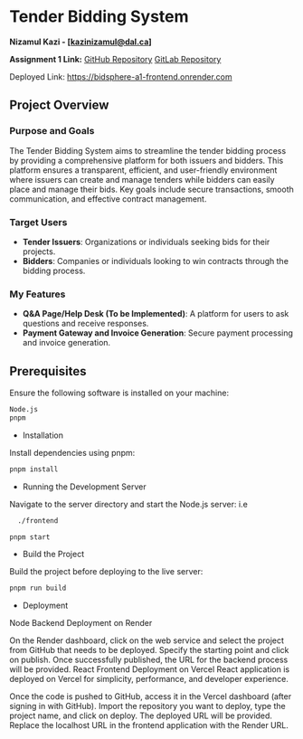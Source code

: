 # Tender Bidding System

**Nizamul Kazi - [kazinizamul@dal.ca]**

**Assignment 1 Link:** 
[GitHub Repository](https://github.com/KaziNizamul/bidsphere-A1/tree/main)
[GitLab Repository](https://git.cs.dal.ca/nkazi/csci_5709_b00961418/-/tree/main/Assignments/Assignment1?ref_type=heads)

Deployed Link: https://bidsphere-a1-frontend.onrender.com

## Project Overview

### Purpose and Goals
The Tender Bidding System aims to streamline the tender bidding process by providing a comprehensive platform for both issuers and bidders. This platform ensures a transparent, efficient, and user-friendly environment where issuers can create and manage tenders while bidders can easily place and manage their bids. Key goals include secure transactions, smooth communication, and effective contract management.

### Target Users
- **Tender Issuers**: Organizations or individuals seeking bids for their projects.
- **Bidders**: Companies or individuals looking to win contracts through the bidding process.

### My Features
- **Q&A Page/Help Desk (To be Implemented)**: A platform for users to ask questions and receive responses.
- **Payment Gateway and Invoice Generation**: Secure payment processing and invoice generation.

## Prerequisites
Ensure the following software is installed on your machine:

```bash
Node.js
pnpm
```

- Installation

Install dependencies using pnpm:

```bash
pnpm install
```

- Running the Development Server

Navigate to the server directory and start the Node.js server:
i.e 

```bash
  ./frontend
```

```bash
pnpm start
```

- Build the Project

Build the project before deploying to the live server:

```bash
pnpm run build
```

- Deployment

Node Backend Deployment on Render

On the Render dashboard, click on the web service and select the project from GitHub that needs to be deployed.
Specify the starting point and click on publish.
Once successfully published, the URL for the backend process will be provided.
React Frontend Deployment on Vercel
React application is deployed on Vercel for simplicity, performance, and developer experience.

Once the code is pushed to GitHub, access it in the Vercel dashboard (after signing in with GitHub).
Import the repository you want to deploy, type the project name, and click on deploy.
The deployed URL will be provided.
Replace the localhost URL in the frontend application with the Render URL.



